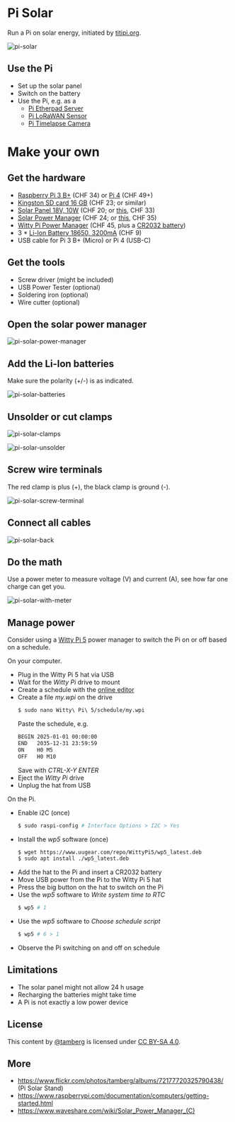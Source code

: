 # Pi Solar
Run a Pi on solar energy, initiated by [titipi.org](https://titipi.org/).

![pi-solar](https://github.com/user-attachments/assets/32765f14-62b0-44f6-b0d0-d919e0906cc4)

## Use the Pi
- Set up the solar panel
- Switch on the battery
- Use the Pi, e.g. as a
    - [Pi Etherpad Server](https://github.com/tamberg/pi-etherpad)
    - [Pi LoRaWAN Sensor](https://github.com/tamberg/pi-lora)
    - [Pi Timelapse Camera](https://github.com/tamberg/pi-cam)

# Make your own
## Get the hardware
- [Raspberry Pi 3 B+](https://www.pi-shop.ch/raspberry-pi-3-model-b) (CHF 34) or [Pi 4](https://www.pi-shop.ch/raspberry-pi-4-model-b-2gb) (CHF 49+)
- [Kingston SD card 16 GB](https://www.pi-shop.ch/kingston-microsdhc-karte-industrial-uhs-i-16-gb) (CHF 23; or similar)
- [Solar Panel 18V, 10W](https://www.pi-shop.ch/semi-flexible-polycrystalline-silicon-solar-panel-18v-10w-supports-5v-regulated-output) (CHF 20; or [this](https://www.bastelgarage.ch/18v-0-61a-monokristallines-solar-panel-10w), CHF 33)
- [Solar Power Manager](https://www.bastelgarage.ch/solar-power-manager-c-fur-6-24v-solar-panel) (CHF 24; or [this](https://www.pi-shop.ch/solar-power-manager), CHF 35)
- [Witty Pi Power Manager](https://www.pi-shop.ch/witty-pi-5-hat-realtime-clock-and-power-management-for-raspberry-pi) (CHF 45, plus a [CR2032 battery](https://www.digitec.ch/en/s1/product/digitec-cr2032-lithium-8-pcs-cr2032-230-mah-batteries-36011518))
- 3 * [Li-Ion Battery 18650, 3200mA](https://www.bastelgarage.ch/li-ion-akku-3-7v-3200ma-ncr18650b-18650-mit-knopfpol?search=ncr18650b) (CHF 9)
- USB cable for Pi 3 B+ (Micro) or Pi 4 (USB-C)

## Get the tools
- Screw driver (might be included)
- USB Power Tester (optional)
- Soldering iron (optional)
- Wire cutter (optional)

## Open the solar power manager
![pi-solar-power-manager](https://github.com/user-attachments/assets/c0764fcd-574f-4199-b946-ac76b5bc6836)

## Add the Li-Ion batteries
Make sure the polarity (+/-) is as indicated.

![pi-solar-batteries](https://github.com/user-attachments/assets/126c9739-dacf-49b1-8bd4-8d0d2d56bbc2)

## Unsolder or cut clamps
![pi-solar-clamps](https://github.com/user-attachments/assets/a8c79344-5f25-45b9-b092-04e531234188)

![pi-solar-unsolder](https://github.com/user-attachments/assets/e631ffb1-9367-4a0c-955a-2f7fc5bf1b82)

## Screw wire terminals
The red clamp is plus (+), the black clamp is ground (-).

![pi-solar-screw-terminal](https://github.com/user-attachments/assets/df411616-36e3-4373-bf1e-a7104d271479)

## Connect all cables
![pi-solar-back](https://github.com/user-attachments/assets/cca3e249-260d-4acc-9c91-fa3e098ad096)

## Do the math
Use a power meter to measure voltage (V) and current (A), see how far one charge can get you.

![pi-solar-with-meter](https://github.com/user-attachments/assets/d5be96a8-c2db-40df-b5e8-180e2b145f8d)

## Manage power
Consider using a [Witty Pi 5](https://www.uugear.com/doc/WittyPi5_UserManual.pdf) power manager to switch the Pi on or off based on a schedule.

On your computer.

- Plug in the Witty Pi 5 hat via USB
- Wait for the _Witty Pi_ drive to mount
- Create a schedule with the [online editor](https://www.uugear.com/app/wittypi-scriptgen/
)
- Create a file _my.wpi_ on the drive
    ```bash
    $ sudo nano Witty\ Pi\ 5/schedule/my.wpi
    ```
    Paste the schedule, e.g.
    ```bash
	BEGIN 2025-01-01 00:00:00
	END   2035-12-31 23:59:59
	ON    H0 M5
	OFF   H0 M10
    ```
    Save with _CTRL-X-Y ENTER_
- Eject the _Witty Pi_ drive
- Unplug the hat from USB

On the Pi.

- Enable i2C (once) 
    ```bash
	$ sudo raspi-config # Interface Options > I2C > Yes
    ```
- Install the _wp5_ software (once)
    ```bash
	$ wget https://www.uugear.com/repo/WittyPi5/wp5_latest.deb
    $ sudo apt install ./wp5_latest.deb
    ```
- Add the hat to the Pi and insert a CR2032 battery
- Move USB power from the Pi to the Witty Pi 5 hat
- Press the big button on the hat to switch on the Pi
- Use the _wp5_ software to _Write system time to RTC_
    ```bash
	$ wp5 # 1
    ```
- Use the _wp5_ software to _Choose schedule script_
    ```bash
	$ wp5 # 6 > 1
    ```
- Observe the Pi switching on and off on schedule

## Limitations
- The solar panel might not allow 24 h usage
- Recharging the batteries might take time
- A Pi is not exactly a low power device

## License
This content by [@tamberg](https://twitter.com/tamberg) is licensed under [CC BY-SA 4.0](https://creativecommons.org/licenses/by-sa/4.0/).

## More
- https://www.flickr.com/photos/tamberg/albums/72177720325790438/ (Pi Solar Stand)
- https://www.raspberrypi.com/documentation/computers/getting-started.html
- https://www.waveshare.com/wiki/Solar_Power_Manager_(C)

